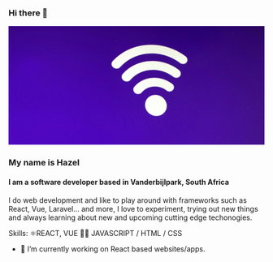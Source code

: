 ### Hi there 👋
![I am a software developer based in Vanderbijlpark, South Africa](https://github.com/Hayzie/Hayzie/blob/main/Screenshot%202021-09-13%20174744.png)

### My name is Hazel
#### I am a software developer based in Vanderbijlpark, South Africa

I do web development and like to play around with frameworks such as React, Vue, Laravel... and more, I love to experiment, trying out new things and always learning about new and upcoming cutting  edge techonogies.

Skills: ⚛REACT, VUE 👩‍💻 JAVASCRIPT / HTML / CSS

- 🔭 I’m currently working on React based websites/apps.





